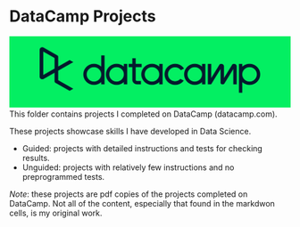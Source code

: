 # DataCamp Projects
![DataCamp Logo](../assets/datacamp.png)
This folder contains projects I completed on DataCamp (datacamp.com). 

These projects showcase skills I have developed in Data Science.

- Guided: projects with detailed instructions and tests for checking results.
- Unguided: projects with relatively few instructions and no preprogrammed tests.

*Note*: these projects are pdf copies of the projects completed on DataCamp. Not all of the content, especially that found in the markdwon cells, is my original work. 
